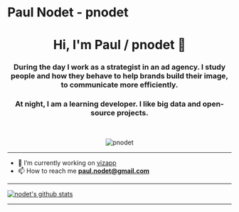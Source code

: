 # Paul Nodet - pnodet

<h1 align="center">Hi, I'm Paul / pnodet 👋</h1>
<h3 align="center">During the day I work as a strategist in an ad agency. I study people and how they behave to help brands build their image, to communicate more efficiently.</h3>
<h3 align="center">At night, I am a learning developer. I like big data and open-source projects.</h3>
<br>
<p align="center"> <img src="https://komarev.com/ghpvc/?username=pnodet" alt="pnodet" /> </p>

---

- 🔭 I’m currently working on [vizapp](https://app.vizapp.fr/)
- 📫 How to reach me **paul.nodet@gmail.com**

---

[![nodet's github stats](https://github-readme-stats.vercel.app/api?username=pnodet&hide=stars&include_all_commits=true&count_private=true&show_icons=true)](https://github.com/anuraghazra/github-readme-stats)

---
